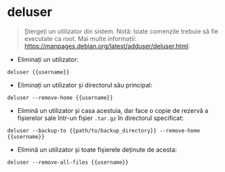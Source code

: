 # deluser

> Ștergeți un utilizator din sistem.
> Notă: toate comenzile trebuie să fie executate ca root.
> Mai multe informații: <https://manpages.debian.org/latest/adduser/deluser.html>.

- Eliminați un utilizator:

`deluser {{username}}`

- Eliminați un utilizator și directorul său principal:

`deluser --remove-home {{username}}`

- Elimină un utilizator și casa acestuia, dar face o copie de rezervă a fișierelor sale într-un fișier `.tar.gz` în directorul specificat:

`deluser --backup-to {{path/to/backup_directory}} --remove-home {{username}}`

- Elimină un utilizator și toate fișierele deținute de acesta:

`deluser --remove-all-files {{username}}`
